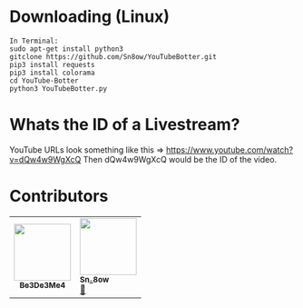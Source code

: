 # Downloading (Linux)
```
In Terminal:
sudo apt-get install python3
gitclone https://github.com/Sn8ow/YouTubeBotter.git
pip3 install requests
pip3 install colorama
cd YouTube-Botter
python3 YouTubeBotter.py
```
# Whats the ID of a Livestream?
YouTube URLs look something like this => https://www.youtube.com/watch?v=dQw4w9WgXcQ
Then dQw4w9WgXcQ would be the ID of the video. 

# Contributors
<table>
  <tr>
    <td align="center"><a href="https://github.com/Be3De3Me4"><img src="https://avatars.githubusercontent.com/u/81803305?v=4" width="100px;" alt=""/><br /><sub><b>Be3De3Me4</b></sub></a><br /><a href="#question-kentcdodds" </a> <a href="https://github.com/Sn8ow/YouTubeBotter/graphs/contributors" </a> 
      <td align="center<tr>
    <td align="center"><a href="https://github.com/Sn8ow"><img src="https://avatars.githubusercontent.com/u/80784394?v=4" width="100px;" alt=""/><br /><sub><b>Sn_8ow</b></sub></a><br /><a href="#question-kentcdodds" title="Answering Questions">💬</a> <a href="https://discord.gg/TR5XDAAef5=kentcdodds" </a> <a href="https://github.com/Sn8ow/YouTubeBotter/graphs/contributors" </a> 






